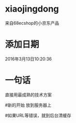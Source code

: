 # xiaojingdong
来自68ecshop的小京东产品

# 添加日期
2016年3月13日10:20:36

# 一句话
直接用最成熟的技术方案

#新的开始
放到服务器上

#如果URL等错误，就到后台清缓存
